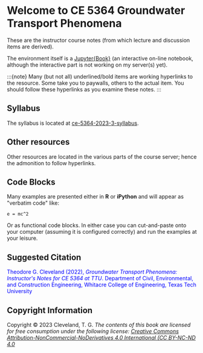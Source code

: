 # Welcome to CE 5364 Groundwater Transport Phenomena

These are the instructor course notes (from which lecture and discussion items are derived).

The environment itself is a [Jupyter{Book}](https://jupyterbook.org/en/stable/intro.html) (an interactive on-line notebook, although the interactive part is not working on my server(s) yet).

:::{note}
Many (but not all) underlined/bold items are working hyperlinks to the resource.  Some take you to paywalls, others to the actual item.  You should follow these hyperlinks as you examine these notes.
:::

## Syllabus
The syllabus is located at [ce-5364-2023-3-syllabus](http://54.243.252.9/ce-5364-webroot/0-Syllabus/ce-5364-2023-3-Syllabus.html).

## Other resources
Other resources are located in the various parts of the course server; hence the admonition to follow hyperlinks.

## Code Blocks
Many examples are presented either in $\textbf{R}$ or $\textbf{iPython}$ and will appear as "verbatim code" like:

```
e = mc^2
```

Or as functional code blocks.  In either case you can cut-and-paste onto your computer (assuming it is configured correctly) and run the examples at your leisure.

## Suggested Citation

<font color=blue>Theodore G. Cleveland (2022), *Groundwater Transport Phenomena: Instructor's Notes for CE 5364 at TTU*. Department of Civil, Environmental, and Construction Engineering, Whitacre College of Engineering, Texas Tech University</font>

## Copyright Information
Copyright © 2023 Cleveland, T. G. *The contents of this book are licensed for free consumption under the following license: [Creative Commons Attribution-NonCommercial-NoDerivatives 4.0 International (CC BY-NC-ND 4.0](https://creativecommons.org/licenses/by-nc-nd/4.0/)*


